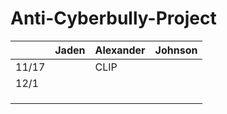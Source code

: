 # Anti-Cyberbully-Project

|       | Jaden | Alexander | Johnson |
|-------|-------|-----------|---------|
| 11/17 |       |  CLIP         |         |
| 12/1      |       |           |         |
|       |       |           |         |
|       |       |           |         |
|       |       |           |         |
